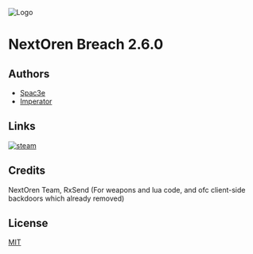 
![Logo](https://static.wikia.nocookie.net/nextoren/images/e/e6/Site-logo.png/revision/latest?cb=20210601193540&path-prefix=ru)
# NextOren Breach 2.6.0

## Authors
- [Spac3e](https://github.com/Spac3e)
- [Imperator](https://github.com/ImperioRator)

##  Links
[![steam](https://img.shields.io/badge/%3CCONTENT%3E%20-%237289DA.svg?&style=for-the-badge&logo=steam&logoColor=white)](https://discord.gg/vaultcommunity)


## Credits
NextOren Team, RxSend (For weapons and lua code, and ofc client-side backdoors which already removed)
## License
[MIT](https://choosealicense.com/licenses/mit/)